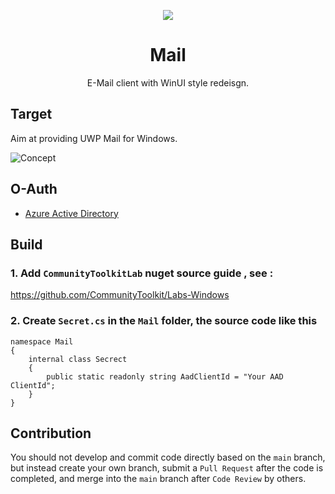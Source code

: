 <p align="center">
    <img src="https://user-images.githubusercontent.com/6630660/217154573-9489676a-b34b-4523-aba4-05cd9ed81f97.png" alter="Mail Icon" align="center"/>
    <h1 align="center">Mail</h1>
    <p align="center">E-Mail client with WinUI style redeisgn.</p>
</p>

## Target

Aim at providing UWP Mail for Windows.

![Concept](https://user-images.githubusercontent.com/6630660/222345692-16ca601a-9e86-4d81-a3f4-3c4773e31b88.png)

## O-Auth
- [Azure Active Directory](https://github.com/DiskTools/Mail/tree/GraphAuth)

## Build
### 1. Add `CommunityToolkitLab` nuget source guide , see :
https://github.com/CommunityToolkit/Labs-Windows

### 2. Create `Secret.cs` in the `Mail` folder, the source code like this
```
namespace Mail
{
    internal class Secrect
    {
        public static readonly string AadClientId = "Your AAD ClientId";
    }
}

```

## Contribution
You should not develop and commit code directly based on the `main` branch, but instead create your own branch, submit a `Pull Request` after the code is completed, and merge into the `main` branch after `Code Review` by others.


